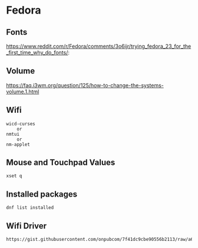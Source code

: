 # Fedora

## Fonts
https://www.reddit.com/r/Fedora/comments/3o6ijr/trying_fedora_23_for_the_first_time_why_do_fonts/:

## Volume
https://faq.i3wm.org/question/125/how-to-change-the-systems-volume.1.html

## Wifi

	wicd-curses
		or
	nmtui
		or
	nm-applet

## Mouse and Touchpad Values

	xset q

## Installed packages

	dnf list installed

## Wifi Driver

	https://gist.githubusercontent.com/onpubcom/7f41dc9cbe90556b2113/raw/a69939c941319741744bea28dadf273f118d67a2/fedora23_broadcom_wl_install.sh
